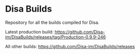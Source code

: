 # Disa Builds

Repository for all the builds compiled for Disa.

Latest production build: https://github.com/Disa-im/DisaBuilds/releases/tag/Production-0.9.9-246

All other builds: https://github.com/Disa-im/DisaBuilds/releases
